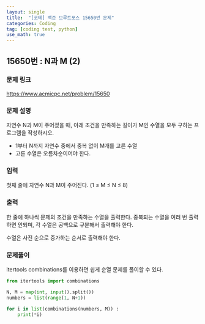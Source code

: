 ```yaml
---
layout: single
title:  "[코테] 백준 브루트포스 15650번 문제"
categories: Coding
tag: [coding test, python]
use_math: true
---
```


## 15650번 : N과 M (2)
### 문제 링크
<https://www.acmicpc.net/problem/15650>

### 문제 설명
자연수 N과 M이 주어졌을 때, 아래 조건을 만족하는 길이가 M인 수열을 모두 구하는 프로그램을 작성하시오.

- 1부터 N까지 자연수 중에서 중복 없이 M개를 고른 수열
- 고른 수열은 오름차순이어야 한다.

### 입력
첫째 줄에 자연수 N과 M이 주어진다. (1 ≤ M ≤ N ≤ 8)

### 출력
한 줄에 하나씩 문제의 조건을 만족하는 수열을 출력한다. 중복되는 수열을 여러 번 출력하면 안되며, 각 수열은 공백으로 구분해서 출력해야 한다.

수열은 사전 순으로 증가하는 순서로 출력해야 한다.

### 문제풀이
itertools combinations를 이용하면 쉽게 순열 문제를 풀이할 수 있다.


```python
from itertools import combinations

N, M = map(int, input().split())
numbers = list(range(1, N+1))

for i in list(combinations(numbers, M)) :
    print(*i)
```
